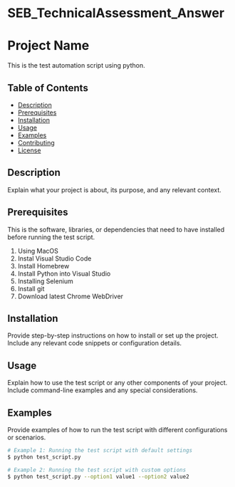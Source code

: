 # SEB_TechnicalAssessment_Answer

# Project Name

This is the test automation script using python.

## Table of Contents

- [Description](#description)
- [Prerequisites](#prerequisites)
- [Installation](#installation)
- [Usage](#usage)
- [Examples](#examples)
- [Contributing](#contributing)
- [License](#license)

## Description

Explain what your project is about, its purpose, and any relevant context.

## Prerequisites

This is the software, libraries, or dependencies that need to have installed before running the test script.
1. Using MacOS
2. Instal Visual Studio Code
3. Install Homebrew
4. Install Python into Visual Studio
5. Installing Selenium
6. Install git
7. Download latest Chrome WebDriver

## Installation

Provide step-by-step instructions on how to install or set up the project. Include any relevant code snippets or configuration details.

## Usage

Explain how to use the test script or any other components of your project. Include command-line examples and any special considerations.

## Examples

Provide examples of how to run the test script with different configurations or scenarios.

```bash
# Example 1: Running the test script with default settings
$ python test_script.py

# Example 2: Running the test script with custom options
$ python test_script.py --option1 value1 --option2 value2
